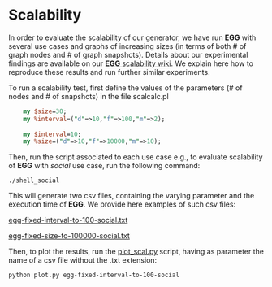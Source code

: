 # Scalability

In order to evaluate the scalability of our generator, we have run **EGG** with several use cases and graphs of increasing sizes (in terms of both # of graph nodes and # of graph snapshots).
Details about our experimental findings are available on our [**EGG** scalability wiki](https://github.com/karimalami7/EGG/wiki/Scalability).
We explain here how to reproduce these results and run further similar experiments.

To run a scalability test, first define the values of the parameters (# of nodes and # of snapshots) in the file scalcalc.pl

```perl
	my $size=30;
	my %interval=("d"=>10,"f"=>100,"m"=>2);
  
	my $interval=10;
	my %size=("d"=>10,"f"=>10000,"m"=>10);
```

Then, run the script associated to each use case e.g., to evaluate scalability of **EGG** with *social* use case, run the following command:

```shell
./shell_social
```
This will generate two csv files, containing the varying parameter and the execution time of **EGG**.
We provide here examples of such csv files:

[egg-fixed-interval-to-100-social.txt](https://github.com/karimalami7/EGG/blob/master/demo/scalability/egg-fixed-interval-to-100-social.txt)

[egg-fixed-size-to-100000-social.txt](https://github.com/karimalami7/EGG/blob/master/demo/scalability/egg-fixed-size-to-100000-social.txt)

Then, to plot the results, run the [plot_scal.py](https://github.com/karimalami7/EGG/blob/master/demo/scalability/plot_scal.py) script, having as parameter the name of a csv file without the .txt extension:

```shell 
python plot.py egg-fixed-interval-to-100-social
```
